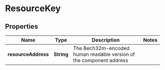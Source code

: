 

# ResourceKey


## Properties

| Name | Type | Description | Notes |
|------------ | ------------- | ------------- | -------------|
|**resourceAddress** | **String** | The Bech32m-encoded human readable version of the component address |  |



